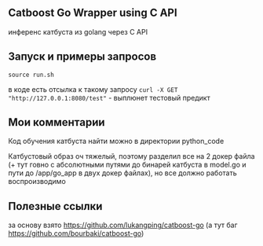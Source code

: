 ## Catboost Go Wrapper using C API

инференс катбуста из golang через C API

## Запуск и примеры запросов
`source run.sh`

в коде есть отсылка к такому запросу
`curl -X GET "http://127.0.0.1:8080/test"` - выплюнет тестовый предикт 

## Мои комментарии
Код обучения катбуста найти можно в директории python_code

Катбустовый образ оч тяжелый, поэтому разделил все на 2 докер файла (+ тут говно с абсолютными путями до бинарей катбуста в model.go и пути до /app/go_app в двух докер файлах), но все должно работать воспроизводимо

## Полезные ссылки
за основу взято
https://github.com/lukangping/catboost-go (а тут баг https://github.com/bourbaki/catboost-go)

